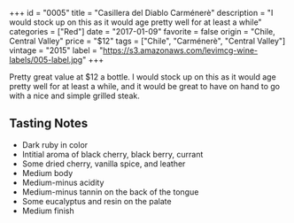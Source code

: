 +++
id = "0005"
title = "Casillera del Diablo Carménerè"
description = "I would stock up on this as it would age pretty well for at least a while"
categories = ["Red"]
date = "2017-01-09"
favorite = false
origin = "Chile, Central Valley"
price = "$12"
tags = ["Chile", "Carménerè", "Central Valley"]
vintage = "2015"
label = "https://s3.amazonaws.com/levimcg-wine-labels/005-label.jpg"
+++

Pretty great value at $12 a bottle. I would stock up on this as it would age pretty well for at least a while, and it would be great to have on hand to go with a nice and simple grilled steak.

## Tasting Notes
- Dark ruby in color
- Intitial aroma of black cherry, black berry, currant
- Some dried cherry, vanilla spice, and leather
- Medium body
- Medium-minus acidity
- Medium-minus tannin on the back of the tongue
- Some eucalyptus and resin on the palate
- Medium finish
